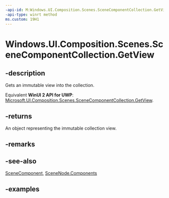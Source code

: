 ```yaml
---
-api-id: M:Windows.UI.Composition.Scenes.SceneComponentCollection.GetView
-api-type: winrt method
ms.custom: 19H1
---
```


<!-- Method syntax.
public IVectorView<SceneComponent> SceneComponentCollection.GetView()
-->

# Windows.UI.Composition.Scenes.SceneComponentCollection.GetView

## -description

Gets an immutable view into the collection.

Equivalent **WinUI 2 API for UWP**: [Microsoft.UI.Composition.Scenes.SceneComponentCollection.GetView](/windows/winui/api/microsoft.ui.composition.scenes.scenecomponentcollection.getview).

## -returns

An object representing the immutable collection view.

## -remarks

## -see-also

[SceneComponent](scenecomponent.md), [SceneNode.Components](scenenode_components.md)

## -examples

